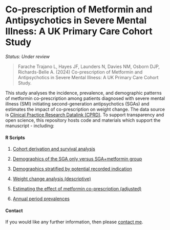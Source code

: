 # Co-prescription of Metformin and Antipsychotics in Severe Mental Illness: A UK Primary Care Cohort Study

<i>Status: Under review</i>

> Farache Trajano L, Hayes JF, Launders N, Davies NM, Osborn DJP, Richards-Belle A. (2024) Co-prescription of Metformin and Antipsychotics in Severe Mental Illness: A UK Primary Care Cohort Study.

This study analyses the incidence, prevalence, and demographic patterns of metformin co-prescription among patients diagnosed with severe mental illness (SMI) initiating second-generation antipsychotics (SGAs) and estimates the impact of co-prescription on weight change. The data source is [Clinical Practice Research Datalink (CPRD)](https://www.cprd.com/). To support transparency and open science, this repository hosts code and materials which support the manuscript - including:

#### R Scripts

1. [Cohort derivation and survival analysis](https://github.com/Alvin-RB/antipsychotic_metformin_coprescription/blob/main/R%20scripts/1a.%20Group%20counts%20and%20survival%20analysis.R)

2. [Demographics of the SGA only versus SGA+metformin group](https://github.com/Alvin-RB/antipsychotic_metformin_coprescription/blob/main/R%20scripts/2a.%20Demographic%20table%20for%20metformin%20vs%20no%20metformin.R)

3. [Demographics stratified by potential recorded indication](https://github.com/Alvin-RB/antipsychotic_metformin_coprescription/blob/main/R%20scripts/3a.%20Demographic%20table%20for%20PCOS%3Adiabetes%20metformin%20group%20vs%20metformin%20only.R)

4. [Weight change analysis (descriptive)](https://github.com/Alvin-RB/antipsychotic_metformin_coprescription/blob/main/R%20scripts/4a.%20Weight%20change%20descriptive%20analysis.R)

5. [Estimating the effect of metformin co-prescription (adjusted)](https://github.com/Alvin-RB/antipsychotic_metformin_coprescription/blob/main/R%20scripts/5a.%20Adjusting%20for%20confounding%20variables.R)

6. [Annual period prevalences](https://github.com/Alvin-RB/antipsychotic_metformin_coprescription/blob/main/R%20scripts/6a.%20Annual%20period%20prevalence.R)

#### Contact

If you would like any further information, then please [contact me](https://github.com/Alvin-RB).
